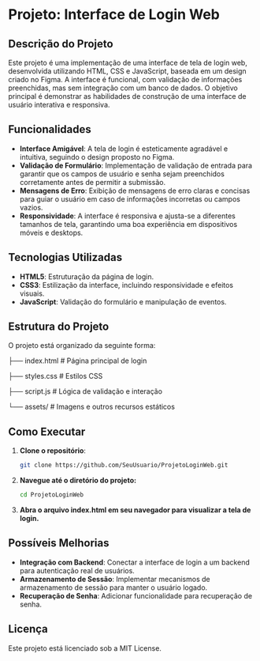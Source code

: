 # Projeto: Interface de Login Web

## Descrição do Projeto

Este projeto é uma implementação de uma interface de tela de login web, desenvolvida utilizando HTML, CSS e JavaScript, baseada em um design criado no Figma. A interface é funcional, com validação de informações preenchidas, mas sem integração com um banco de dados. O objetivo principal é demonstrar as habilidades de construção de uma interface de usuário interativa e responsiva.

## Funcionalidades

- **Interface Amigável**: A tela de login é esteticamente agradável e intuitiva, seguindo o design proposto no Figma.
- **Validação de Formulário**: Implementação de validação de entrada para garantir que os campos de usuário e senha sejam preenchidos corretamente antes de permitir a submissão.
- **Mensagens de Erro**: Exibição de mensagens de erro claras e concisas para guiar o usuário em caso de informações incorretas ou campos vazios.
- **Responsividade**: A interface é responsiva e ajusta-se a diferentes tamanhos de tela, garantindo uma boa experiência em dispositivos móveis e desktops.

## Tecnologias Utilizadas

- **HTML5**: Estruturação da página de login.
- **CSS3**: Estilização da interface, incluindo responsividade e efeitos visuais.
- **JavaScript**: Validação do formulário e manipulação de eventos.

## Estrutura do Projeto

O projeto está organizado da seguinte forma:

├── index.html # Página principal de login 

├── styles.css # Estilos CSS 

├── script.js # Lógica de validação e interação 

└── assets/ # Imagens e outros recursos estáticos

## Como Executar

1. **Clone o repositório**:
   ```bash
   git clone https://github.com/SeuUsuario/ProjetoLoginWeb.git
2. **Navegue até o diretório do projeto:**
	  ```bash
	  cd ProjetoLoginWeb
3.	**Abra o arquivo index.html em seu navegador para visualizar a tela de login.**

## Possíveis Melhorias

-   **Integração com Backend**: Conectar a interface de login a um backend para autenticação real de usuários.
-   **Armazenamento de Sessão**: Implementar mecanismos de armazenamento de sessão para manter o usuário logado.
-   **Recuperação de Senha**: Adicionar funcionalidade para recuperação de senha.

## Licença

Este projeto está licenciado sob a MIT License.
